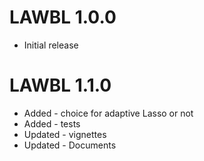 # LAWBL 1.0.0

* Initial release

# LAWBL 1.1.0

* Added - choice for adaptive Lasso or not
* Added - tests
* Updated - vignettes
* Updated - Documents



